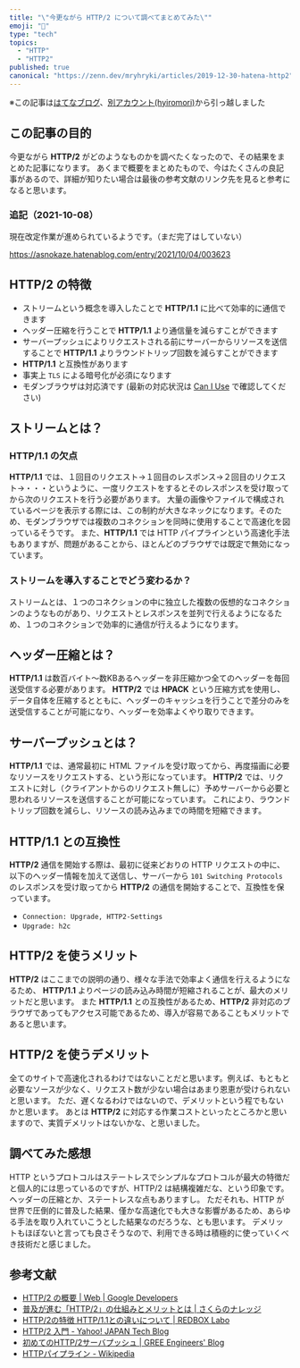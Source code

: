 ```yaml
---
title: "\"今更ながら HTTP/2 について調べてまとめてみた\""
emoji: "🚚"
type: "tech"
topics:
  - "HTTP"
  - "HTTP2"
published: true
canonical: "https://zenn.dev/mryhryki/articles/2019-12-30-hatena-http2"
---
```


※この記事は[はてなブログ](https://hyiromori.hateblo.jp/entry/2019/12/30/205023)、[別アカウント(hyiromori)](https://zenn.dev/hyiromori/articles/hatena-20191230-205023)から引っ越しました

## この記事の目的

今更ながら **HTTP/2** がどのようなものかを調べたくなったので、その結果をまとめた記事になります。
あくまで概要をまとめたもので、今はたくさんの良記事があるので、詳細が知りたい場合は最後の参考文献のリンク先を見ると参考になると思います。

### 追記（2021-10-08）

現在改定作業が進められているようです。（まだ完了はしていない）

https://asnokaze.hatenablog.com/entry/2021/10/04/003623

## HTTP/2 の特徴

- ストリームという概念を導入したことで **HTTP/1.1** に比べて効率的に通信できます
- ヘッダー圧縮を行うことで **HTTP/1.1** より通信量を減らすことができます
- サーバープッシュによりリクエストされる前にサーバーからリソースを送信することで **HTTP/1.1** よりラウンドトリップ回数を減らすことができます
- **HTTP/1.1** と互換性があります
- 事実上 `TLS` による暗号化が必須になります
- モダンブラウザは対応済です (最新の対応状況は [Can I Use](https://caniuse.com/#search=http2) で確認してください)

## ストリームとは？

### HTTP/1.1 の欠点

**HTTP/1.1** では、１回目のリクエスト→１回目のレスポンス→２回目のリクエスト→・・・というように、一度リクエストをするとそのレスポンスを受け取ってから次のリクエストを行う必要があります。
大量の画像やファイルで構成されているページを表示する際には、この制約が大きなネックになります。そのため、モダンブラウザでは複数のコネクションを同時に使用することで高速化を図っているそうです。
また、**HTTP/1.1** では HTTP パイプラインという高速化手法もありますが、問題があることから、ほとんどのブラウザでは既定で無効になっています。

### ストリームを導入することでどう変わるか？

ストリームとは、１つのコネクションの中に独立した複数の仮想的なコネクションのようなものがあり、リクエストとレスポンスを並列で行えるようになるため、１つのコネクションで効率的に通信が行えるようになります。

## ヘッダー圧縮とは？

**HTTP/1.1** は数百バイト〜数KBあるヘッダーを非圧縮かつ全てのヘッダーを毎回送受信する必要があります。
**HTTP/2** では **HPACK** という圧縮方式を使用し、データ自体を圧縮するとともに、ヘッダーのキャッシュを行うことで差分のみを送受信することが可能になり、ヘッダーを効率よくやり取りできます。

## サーバープッシュとは？

**HTTP/1.1** では、通常最初に HTML ファイルを受け取ってから、再度描画に必要なリソースをリクエストする、という形になっています。
**HTTP/2** では、リクエストに対し（クライアントからのリクエスト無しに）予めサーバーから必要と思われるリソースを送信することが可能になっています。
これにより、ラウンドトリップ回数を減らし、リソースの読み込みまでの時間を短縮できます。

## HTTP/1.1 との互換性

**HTTP/2** 通信を開始する際は、最初に従来どおりの HTTP リクエストの中に、以下のヘッダー情報を加えて送信し、サーバーから `101 Switching Protocols` のレスポンスを受け取ってから **HTTP/2** の通信を開始することで、互換性を保っています。

- `Connection: Upgrade, HTTP2-Settings`
- `Upgrade: h2c`

## HTTP/2 を使うメリット

**HTTP/2** はここまでの説明の通り、様々な手法で効率よく通信を行えるようになるため、 **HTTP/1.1** よりページの読み込み時間が短縮されることが、最大のメリットだと思います。
また **HTTP/1.1** との互換性があるため、**HTTP/2** 非対応のブラウザであってもアクセス可能であるため、導入が容易であることもメリットであると思います。

## HTTP/2 を使うデメリット

全てのサイトで高速化されるわけではないことだと思います。例えば、もともと必要なソースが少なく、リクエスト数が少ない場合はあまり恩恵が受けられないと思います。
ただ、遅くなるわけではないので、デメリットという程でもないかと思います。
あとは **HTTP/2** に対応する作業コストといったところかと思いますので、実質デメリットはないかな、と思いました。

## 調べてみた感想

HTTP というプロトコルはステートレスでシンプルなプロトコルが最大の特徴だと個人的には思っているのですが、HTTP/2 は結構複雑だな、という印象です。ヘッダーの圧縮とか、ステートレスな点もありますし。
ただそれも、HTTP が世界で圧倒的に普及した結果、僅かな高速化でも大きな影響があるため、あらゆる手法を取り入れていこうとした結果なのだろうな、とも思います。
デメリットもほぼないと言っても良さそうなので、利用できる時は積極的に使っていくべき技術だと感じました。

## 参考文献

- [HTTP/2 の概要  |  Web  |  Google Developers](https://developers.google.com/web/fundamentals/performance/http2/?hl=ja)
- [普及が進む「HTTP/2」の仕組みとメリットとは | さくらのナレッジ](https://knowledge.sakura.ad.jp/7734/)
- [HTTP/2の特徴 HTTP/1.1との違いについて | REDBOX Labo](https://blog.redbox.ne.jp/http2-cdn.html)
- [HTTP/2 入門 - Yahoo! JAPAN Tech Blog](https://techblog.yahoo.co.jp/infrastructure/http2/introduction_to_http2/)
- [初めてのHTTP/2サーバプッシュ | GREE Engineers' Blog](https://labs.gree.jp/blog/2014/12/11987/)
- [HTTPパイプライン - Wikipedia](https://ja.wikipedia.org/wiki/HTTP%E3%83%91%E3%82%A4%E3%83%97%E3%83%A9%E3%82%A4%E3%83%B3)

